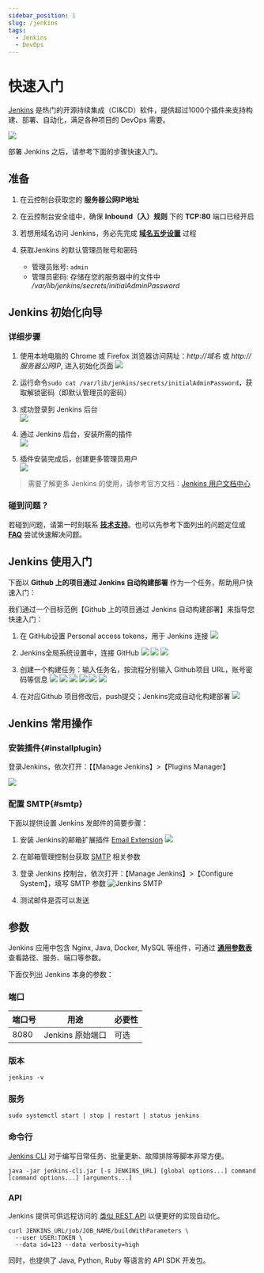 ```yaml
---
sidebar_position: 1
slug: /jenkins
tags:
  - Jenkins
  - DevOps
---
```


# 快速入门

[Jenkins](https://www.jenkins.io/zh) 是热门的开源持续集成（CI&CD）软件，提供超过1000个插件来支持构建、部署、自动化，满足各种项目的 DevOps 需要。

![](https://libs.websoft9.com/Websoft9/DocsPicture/zh/jenkins/jenkins_is_the_hub_CD_Devops.png)  


部署 Jenkins 之后，请参考下面的步骤快速入门。

## 准备

1. 在云控制台获取您的 **服务器公网IP地址** 
2. 在云控制台安全组中，确保 **Inbound（入）规则** 下的 **TCP:80** 端口已经开启
3. 若想用域名访问 Jenkins，务必先完成 **[域名五步设置](./administrator/domain_step)** 过程
4. 获取Jenkins 的默认管理员账号和密码  

    * 管理员账号: `admin`
    * 管理员密码: 存储在您的服务器中的文件中 */var/lib/jenkins/secrets/initialAdminPassword*  

## Jenkins 初始化向导

### 详细步骤

1. 使用本地电脑的 Chrome 或 Firefox 浏览器访问网址：*http://域名* 或 *http://服务器公网IP*, 进入初始化页面
   ![](https://libs.websoft9.com/Websoft9/DocsPicture/zh/jenkins/jenkins-installstart-websoft9.png)

2. 运行命令`sudo cat /var/lib/jenkins/secrets/initialAdminPassword`，获取解锁密码（即默认管理员的密码）

3. 成功登录到 Jenkins 后台  
   ![](https://libs.websoft9.com/Websoft9/DocsPicture/zh/jenkins/jenkins-installcustomer-websoft9.png)

4. 通过 Jenkins 后台，安装所需的插件  
   ![](https://libs.websoft9.com/Websoft9/DocsPicture/zh/jenkins/jenkins-installing-websoft9.png)

5. 插件安装完成后，创建更多管理员用户  
   ![](https://libs.websoft9.com/Websoft9/DocsPicture/zh/jenkins/jenkins-installusers-websoft9.png)

> 需要了解更多 Jenkins 的使用，请参考官方文档：[Jenkins 用户文档中心](https://www.jenkins.io/zh/doc/)

### 碰到问题？

若碰到问题，请第一时刻联系 **[技术支持](./helpdesk)**。也可以先参考下面列出的问题定位或  **[FAQ](./faq#setup)** 尝试快速解决问题。

## Jenkins 使用入门

下面以 **Github 上的项目通过 Jenkins 自动构建部署** 作为一个任务，帮助用户快速入门：

我们通过一个目标范例【Github 上的项目通过 Jenkins 自动构建部署】来指导您快速入门：

1. 在 GitHub设置 Personal access tokens，用于 Jenkins 连接
 ![](https://libs.websoft9.com/Websoft9/DocsPicture/zh/jenkins/jenkins-wizard2-websoft9.png)

2. Jenkins全局系统设置中，连接 GitHub
 ![](https://libs.websoft9.com/Websoft9/DocsPicture/zh/jenkins/jenkins-wizard3-websoft9.png)
 ![](https://libs.websoft9.com/Websoft9/DocsPicture/zh/jenkins/jenkins-wizard4-websoft9.png)
 ![](https://libs.websoft9.com/Websoft9/DocsPicture/zh/jenkins/jenkins-wizard5-websoft9.png)

3. 创建一个构建任务：输入任务名，按流程分别输入 Github项目 URL，账号密码等信息
 ![](https://libs.websoft9.com/Websoft9/DocsPicture/zh/jenkins/jenkins-wizard6-websoft9.png)
 ![](https://libs.websoft9.com/Websoft9/DocsPicture/zh/jenkins/jenkins-wizard7-websoft9.png)
 ![](https://libs.websoft9.com/Websoft9/DocsPicture/zh/jenkins/jenkins-wizard8-websoft9.png)
 ![](https://libs.websoft9.com/Websoft9/DocsPicture/zh/jenkins/jenkins-wizard9-websoft9.png)
 ![](https://libs.websoft9.com/Websoft9/DocsPicture/zh/jenkins/jenkins-wizard10-websoft9.png)
 ![](https://libs.websoft9.com/Websoft9/DocsPicture/zh/jenkins/jenkins-wizard11-websoft9.png)

4. 在对应Github 项目修改后，push提交；Jenkins完成自动化构建部署
 ![](https://libs.websoft9.com/Websoft9/DocsPicture/zh/jenkins/jenkins-wizard12-websoft9.png)

## Jenkins 常用操作

### 安装插件{#installplugin}

登录Jenkins，依次打开：【【Manage Jenkins】>【Plugins Manager】

![](https://libs.websoft9.com/Websoft9/DocsPicture/zh/jenkins/jenkins_installemailplugin-websoft9.png)

### 配置 SMTP{#smtp}

下面以提供设置 Jenkins 发邮件的简要步骤：

1. 安装 Jenkins的邮箱扩展插件 [Email Extension](https://plugins.jenkins.io/email-ext/)
   ![](https://libs.websoft9.com/Websoft9/DocsPicture/zh/jenkins/jenkins_installemailplugin-websoft9.png)

2. 在邮箱管理控制台获取 [SMTP](./administrator/smtp) 相关参数

3. 登录 Jenkins 控制台，依次打开：【Manage Jenkins】>【Configure System】，填写 SMTP 参数
![Jenkins SMTP](https://libs.websoft9.com/Websoft9/DocsPicture/zh/jenkins/jenkins_configuresmtp-websoft9.png)

4. 测试邮件是否可以发送

## 参数

Jenkins 应用中包含 Nginx, Java, Docker, MySQL 等组件，可通过 **[通用参数表](./administrator/parameter)** 查看路径、服务、端口等参数。 

下面仅列出 Jenkins 本身的参数：

### 端口

| 端口号 | 用途                                          | 必要性 |
| ------ | --------------------------------------------- | ------ |
| 8080   | Jenkins 原始端口| 可选   |


### 版本

```shell
jenkins -v
```

### 服务

```shell
sudo systemctl start | stop | restart | status jenkins
```

### 命令行

[Jenkins CLI](https://www.jenkins.io/zh/doc/book/managing/cli/) 对于编写日常任务、批量更新、故障排除等脚本非常方便。

```shell
java -jar jenkins-cli.jar [-s JENKINS_URL] [global options...] command [command options...] [arguments...]
```

### API

Jenkins 提供可供远程访问的 [类似 REST API](https://www.jenkins.io/doc/book/using/remote-access-api/) 以便更好的实现自动化。
```
curl JENKINS_URL/job/JOB_NAME/buildWithParameters \
  --user USER:TOKEN \
  --data id=123 --data verbosity=high
```

同时，也提供了 Java, Python, Ruby 等语言的 API SDK 开发包。 


